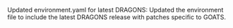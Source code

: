 Updated environment.yaml for latest DRAGONS: Updated the environment file to include the latest DRAGONS release with patches specific to GOATS.